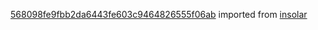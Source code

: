 [568098fe9fbb2da6443fe603c9464826555f06ab](https://github.com/insolar/insolar/commit/568098fe9fbb2da6443fe603c9464826555f06ab) imported from [insolar](https://github.com/insolar/insolar)
